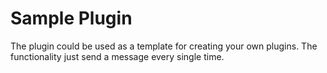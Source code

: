 # Sample Plugin

The plugin could be used as a template for creating your own plugins. The functionality just send a message every single 
time.